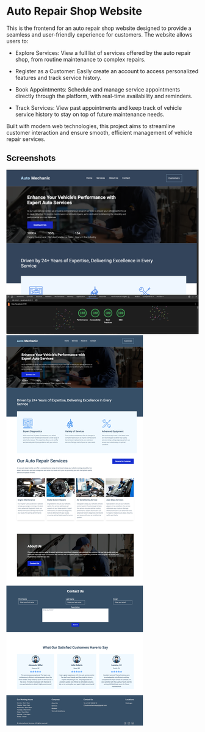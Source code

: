 # Auto Repair Shop Website

This is the frontend for an auto repair shop website designed to provide a seamless and user-friendly experience for customers.
The website allows users to:

- Explore Services: View a full list of services offered by the auto repair shop, from routine maintenance to complex repairs.

- Register as a Customer: Easily create an account to access personalized features and track service history.

- Book Appointments: Schedule and manage service appointments directly through the platform, with real-time availability and reminders.

- Track Services: View past appointments and keep track of vehicle service history to stay on top of future maintenance needs.

Built with modern web technologies, this project aims to streamline customer interaction and ensure smooth, efficient management of vehicle repair services.

## Screenshots

![home page](/images/HomePage-Header.png)
![full page](/images/full-page.png)
